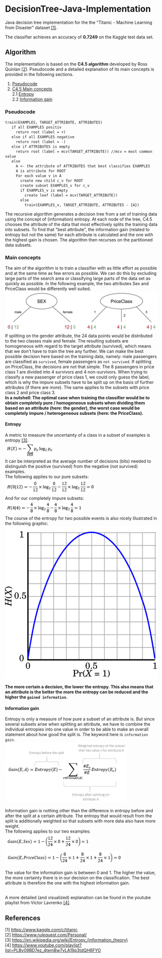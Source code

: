 # DecisionTree-Java-Implementation
Java decision tree implementation for the the "Titanic - Machine Learning from Disaster" dataset [[1]](#references).

The classifier achieves an accuracy of **0.7249** on the Kaggle test data set.

## Algorithm
The implementation is based on the **C4.5 algorithm** developed by Ross Quinlan [[2]](#references). Pseudocode and a detailed explanation of its main concepts is provided in the following sections.
1. [Pseudocode](#pseudocode)
2. [C4.5 Main concepts](#main-concepts)   
  2.1 [Entropy](#entropy)  
  2.2 [Information gain](#information-gain)  

### Pseudocode
```
train(EXAMPLES, TARGET_ATTRIBUTE, ATTRIBUTES)
   if all EXAMPLES positiv
     return root (label = +)
   else if all EXAMPLES negative
     return root (label = -)
   else if ATTRIBUTES is empty
     return root (label = mcv(TARGET_ATTRIBUTE)) //mcv = most common value
   else
     A <- the attribute of ATTRIBUTES that best classifies EXAMPLES
     A is attribute for ROOT
     For each value v in A
       create new child c_v for ROOT
       create subset EXAMPLES_v for c_v
       if EXAMPLES_v is empty
         create leaf (label = mcv(TARGET_ATTRIBUTE))
       else
         train(EXAMPLES_v, TARGET_ATTRIBUTE, ATTRIBUTES - {A})
```
The recursive algorithm generates a decision tree from a set of training data using the concept of (information) entropy. At each node of the tree, C4.5 chooses the attribute of the data that most effectively splits the training data into subsets. To find that "best attribute", the information gain (related to entropy but not the same) for each attribute is calculated and the one with the highest gain is chosen. The algorithm then recurses on the partitioned data subsets.

### Main concepts
The aim of the algorithm is to train a classifier with as little effort as possible and at the same time as few errors as possible. We can do this by excluding large parts of the search area or classifying large parts of the data set as quickly as possible. In the following example, the two attributes Sex and PriceClass would be differently well suited.<br/>
![comparison of pure and impure subsets](./docs/pure-vs-impure-subsets.JPG)<br/>
If splitting on the gender attribute, the 24 data points would be distributed to the two classes male and female. The resulting subsets are homogeneous with regard to the target attribute (survived), which means that we don't have to train the tree any further. We can make the best possible decision here based on the training data, namely: male passengers are classified as `survived`, female passengers as `not survived`.
If splitting on PriceClass, the decisions are not that simple. The 8 passengers in price class 1 are divided into 4 survivors and 4 non-survivors. When trying to classify a new passenger of price class 1, we could only guess the label, which is why the impure subsets have to be split up on the basis of further attributes (if there are more). The same applies to the subsets with price class 2 and price class 3.<br/>
**In a nutshell: The optimal case when training the classifier would be to obtain completely pure / homogeneous subsets when dividing them based on an attribute (here: the gender), the worst case would be completely impure / heterogeneous subsets (here: the PriceClass).**


#### Entropy
A metric to measure the uncertainty of a class in a subset of examples is entropy [[3]](#references).<br/>
![formula of information entropy](./docs/entropy-formula.JPG )<br/>
It can be interpreted as the average number of decisions (bits) needed to distinguish the positive (survived) from the negative (not survived) examples.<br/>
The following applies to our pure subsets:<br/>
![entropy for pure subsets](./docs/entropy-pure-subset.JPG )<br/>
And for our completely impure subsets:<br/>
![entropy for impure subsets](./docs/entropy-impure-subset.JPG )<br/>
The course of the entropy for two possible events is also nicely illustrated in the following graphic:<br/>
![entropy course for two possible events](./docs/Binary-entropy-plot.svg)<br/>

**The more certain a decision, the lower the entropy. This also means that an attribute is the better the more the entropy can be reduced and the higher the `gained information`.**

#### Information gain
Entropy is only a measure of how pure a subset of an attribute is. But since several subsets arise when splitting an attribute, we have to combine the individual entropies into one value in order to be able to make an overall statement about how good the split is. The keyword here is `information gain`.<br/>
![formula for information gain](./docs/information-gain.JPG )<br/>

Information gain is nothing other than the difference in entropy before and after the split at a certain attribute. The entropy that would result from the split is additionally weighted so that subsets with more data also have more weight.<br/>
The following applies to our two examples:<br/>
![calculated information gain for attribute sex](./docs/information-gain-sex.JPG )<br/>
![calculated information gain for attribute priceclass](./docs/information-gain-priceclass.JPG )<br/>

The value for the information gain is between 0 and 1. The higher the value, the more certainty there is in our decision on the classification. The best attribute is therefore the one with the highest information gain.
<br/>
<br/>

A more detailed (and visualized) explanation can be found in the youtube playlist from Victor Lavrenko [[4]](#references).

## References
[1] https://www.kaggle.com/c/titanic<br/>
[2] https://www.rulequest.com/Personal/<br/>
[3] https://en.wikipedia.org/wiki/Entropy_(information_theory)<br/>
[4] https://www.youtube.com/playlist?list=PLBv09BD7ez_4temBw7vLA19p3tdQH6FYO<br/>
